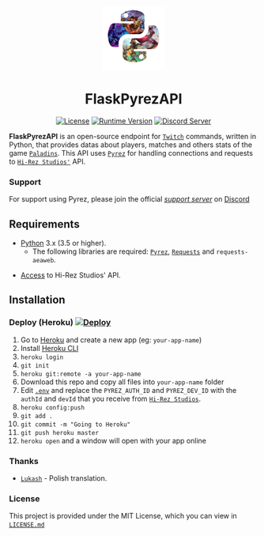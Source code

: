 <div  align="center">
<a href="https://github.com/luissilva1044894/FlaskPyrezAPI" title="FlaskPyrezAPI - Github repository" alt="FlaskPyrezAPI · Github repository"><img src="./static/img/pyrez.png" height="128" width="128"></a>

# FlaskPyrezAPI
[![License](https://img.shields.io/github/license/luissilva1044894/FlaskPyrezAPI.svg?style=plastic&logoWidth=10)](./LICENSE "FlaskPyrezAPI · LICENSE")
[![Runtime Version](https://img.shields.io/pypi/pyversions/pyrez.svg?style=plastic&logo=python&logoWidth=10)](https://pypi.org/project/pyrez "Python Runtime Versions")
[![Discord Server](https://img.shields.io/discord/549020573846470659.svg?style=plastic&logo=discord&logoWidth=10)](https://discord.gg/XkydRPS "Support Server · Discord")
</div>

**FlaskPyrezAPI** is an open-source endpoint for [`Twitch`](https://twitch.tv "Twitch") commands, written in Python, that provides datas about players, matches and others stats of the game [`Paladins`](https://paladins.com "Paladins Game"). This API uses [`Pyrez`](https://github.com/luissilva1044894/Pyrez "Pyrez · Github repository") for handling connections and requests to [`Hi-Rez Studios'`](https://www.hirezstudios.com) API.

### Support
For support using Pyrez, please join the official [*support server*](
https://discord.gg/XkydRPS "Support Server · Discord") on [Discord](https://discordapp.com/ "Discord App")

## Requirements
* [Python](http://python.org "Python.org") 3.x (3.5 or higher).
    * The following libraries are required: [`Pyrez`](https://github.com/luissilva1044894/Pyrez "Pyrez · Github repository"), [`Requests`](https://pypi.org/project/requests "requests") and `requests-aeaweb`.
- [Access](https://fs12.formsite.com/HiRez/form48/secure_index.html "Form access to Hi-Rez API") to Hi-Rez Studios' API.

## Installation
### Deploy (Heroku) [![Deploy](https://www.herokucdn.com/deploy/button.svg)](https://heroku.com/deploy?template=https://github.com/luissilva1044894/FlaskPyrezAPI/tree/master "Deploy to Heroku")
1. Go to [Heroku](https://id.heroku.com/login) and create a new app (eg: `your-app-name`)
2. Install [Heroku CLI](https://devcenter.heroku.com/articles/heroku-cli "Heroku CLI")
3. `heroku login`
4. `git init`
5. `heroku git:remote -a your-app-name`
6. Download this repo and copy all files into `your-app-name` folder
7. Edit [`.env`](./.env) and replace the `PYREZ_AUTH_ID` and `PYREZ_DEV_ID` with the `authId` and `devId` that you receive from [`Hi-Rez Studios`](https://fs12.formsite.com/HiRez/form48/secure_index.html "Form access to Hi-Rez API").
8. `heroku config:push`
9. `git add .`
10. `git commit -m "Going to Heroku"`
11. `git push heroku master`
12. `heroku open` and a window will open with your app online

### Thanks
* [`Lukash`](https://www.facebook.com/PaladinsPoland/ "Paladins Poland") - Polish translation.

### License
This project is provided under the MIT License, which you can view in [`LICENSE.md`](./LICENSE "FlaskPyrezAPI · License")
